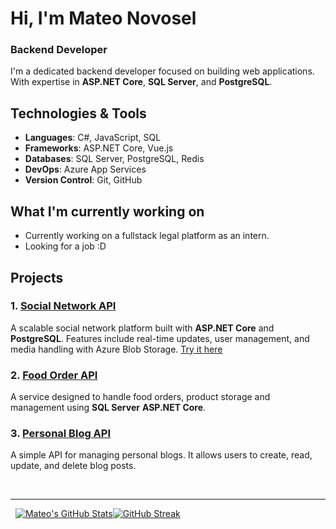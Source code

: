# Hi, I'm Mateo Novosel
### Backend Developer

I'm a dedicated backend developer focused on building web applications. With expertise in **ASP.NET Core**, **SQL Server**, and **PostgreSQL**.

## Technologies & Tools

- **Languages**: C#, JavaScript, SQL
- **Frameworks**: ASP.NET Core, Vue.js
- **Databases**: SQL Server, PostgreSQL, Redis
- **DevOps**: Azure App Services
- **Version Control**: Git, GitHub

## What I'm currently working on

- Currently working on a fullstack legal platform as an intern.
- Looking for a job :D
<!--- Enhancing my skills with **cloud technologies** and **microservices architecture**.-->

## Projects

### 1. [Social Network API](https://github.com/novosel2/snetapi)
A scalable social network platform built with **ASP.NET Core** and **PostgreSQL**. Features include real-time updates, user management, and media handling with Azure Blob Storage. <a href="https://zavrsni-snet.vercel.app" target="_blank">Try it here</a>

### 2. [Food Order API](https://github.com/novosel2/foodorderapi)
A service designed to handle food orders, product storage and management using **SQL Server** **ASP.NET Core**.

### 3. [Personal Blog API](https://github.com/novosel2/personalblogapi)
A simple API for managing personal blogs. It allows users to create, read, update, and delete blog posts.

<br />
<hr />

&nbsp;&nbsp;[![Mateo's GitHub Stats](https://github-readme-stats.vercel.app/api?username=novosel2&show_icons=true&theme=radical&border_radius=0)](https://github.com/anuraghazra/github-readme-stats)[![GitHub Streak](https://github-readme-streak-stats-peach-tau.vercel.app?user=novosel2&theme=radical&border_radius=0&card_width=364)](https://git.io/streak-stats)

<!--
**novosel2/novosel2** is a ✨ _special_ ✨ repository because its `README.md` (this file) appears on your GitHub profile.

Here are some ideas to get you started:

- 🔭 I’m currently working on ...
- 🌱 I’m currently learning ...
- 👯 I’m looking to collaborate on ...
- 🤔 I’m looking for help with ...
- 💬 Ask me about ...
- 📫 How to reach me: ...
- 😄 Pronouns: ...
- ⚡ Fun fact: ....
-->
